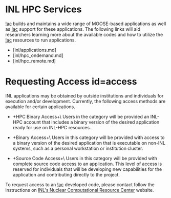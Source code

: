 # INL HPC Services

[!ac](INL) builds and maintains a wide range of MOOSE-based applications as well as [!ac](HPC)
support for these applications. The following links will aid researchers learning more about the
available codes and how to utilize the [!ac](INL) resources to run applications.

- [inl/applications.md]
- [inl/hpc_ondemand.md]
- [inl/hpc_remote.md]

# Requesting Access id=access

INL applications may be obtained by outside institutions and individuals for execution and/or
development. Currently, the following access methods are available for certain applications.

- +HPC Binary Access+\\
  Users in the category will be provided an INL-HPC account that includes a binary version of
  the desired application ready for use on INL-HPC resources.

- +Binary Access+\\
  Users in this category will be provided with access to a binary version of the desired
  application that is executable on non-INL systems, such as a personal workstation or institution
  cluster.

- +Source Code Access+\\
  Users in this category will be provided with complete source code access to an application. This
  level of access is reserved for individuals that will be developing new capabilities for the
  application and contributing directly to the project.


To request access to an [!ac](INL) developed code, please contact follow the instructions
on [INL's Nuclear Computational Resource Center](https://inl.gov/ncrc/) website.
